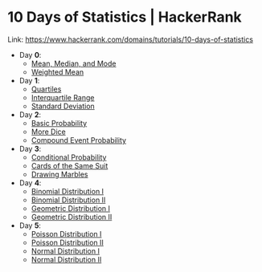# 10 Days of Statistics | HackerRank

Link: https://www.hackerrank.com/domains/tutorials/10-days-of-statistics

- Day **0**:
  - [Mean, Median, and Mode](https://github.com/harshildarji/10-Days-of-Statistics/blob/master/Day%200/mean_median_mode.py)
  - [Weighted Mean](https://github.com/harshildarji/10-Days-of-Statistics/blob/master/Day%200/weighted_mean.py)
- Day **1**:
  - [Quartiles](https://github.com/harshildarji/10-Days-of-Statistics/blob/master/Day%201/quartiles.py)
  - [Interquartile Range](https://github.com/harshildarji/10-Days-of-Statistics/blob/master/Day%201/interquartile_range.py)
  - [Standard Deviation](https://github.com/harshildarji/10-Days-of-Statistics/blob/master/Day%201/standard_deviation.py)
- Day **2**:
  - [Basic Probability](https://github.com/harshildarji/10-Days-of-Statistics/blob/master/Day%202/basic_probability.md)
  - [More Dice](https://github.com/harshildarji/10-Days-of-Statistics/blob/master/Day%202/more_dice.md)
  - [ Compound Event Probability](https://github.com/harshildarji/10-Days-of-Statistics/blob/master/Day%202/compound_event_probability.md)
- Day **3**:
  - [Conditional Probability](https://github.com/harshildarji/10-Days-of-Statistics/blob/master/Day%203/conditional_probability.md)
  - [Cards of the Same Suit](https://github.com/harshildarji/10-Days-of-Statistics/blob/master/Day%203/cards_of_the_same_suit.md)
  - [Drawing Marbles](https://github.com/harshildarji/10-Days-of-Statistics/blob/master/Day%203/drawing_marbles.md)
- Day **4**:
  - [Binomial Distribution I](https://github.com/harshildarji/10-Days-of-Statistics/blob/master/Day%204/binomial_distribution_i.py)
  - [Binomial Distribution II](https://github.com/harshildarji/10-Days-of-Statistics/blob/master/Day%204/binomial_distribution_ii.py)
  - [Geometric Distribution I](https://github.com/harshildarji/10-Days-of-Statistics/blob/master/Day%204/geometric_distribution_i.py)
  - [Geometric Distribution II](https://github.com/harshildarji/10-Days-of-Statistics/blob/master/Day%204/geometric_distribution_ii.py)
- Day **5**:
  - [Poisson Distribution I](https://github.com/harshildarji/10-Days-of-Statistics/blob/master/Day%205/poisson_distribution_i.py)
  - [Poisson Distribution II](https://github.com/harshildarji/10-Days-of-Statistics/blob/master/Day%205/poisson_distribution_ii.py)
  - [Normal Distribution I](https://github.com/harshildarji/10-Days-of-Statistics/blob/master/Day%205/normal_distribution_i.py)
  - [Normal Distribution II](https://github.com/harshildarji/10-Days-of-Statistics/blob/master/Day%205/normal_distribution_ii.py)
